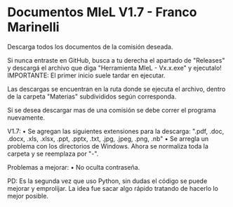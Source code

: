 # Documentos MIeL V1.7 - Franco Marinelli
Descarga todos los documentos de la comisión deseada.

Si nunca entraste en GitHub, busca a tu derecha el apartado de "Releases" y descargá el archivo que diga "Herramienta MIeL - Vx.x.exe" y ejecutalo!
IMPORTANTE: El primer inicio suele tardar en ejecutar.

Las descargas se encuentran en la ruta donde se ejecuta el archivo, dentro de la carpeta "Materias" subdivididos según corresponda.

Si se desea descargar mas de una comisión se debe correr el programa nuevamente.

V1.7:
• Se agregan las siguientes extensiones para la descarga: ".pdf, .doc, .docx, .xls, .xlsx, .ppt, .pptx, .txt, .jpg, .jpeg, .png, .nb"
• Se arregla un problema con los directorios de Windows. Ahora se normaliza toda la carpeta y se reemplaza por "-".

Problemas a mejorar:
• No oculta contraseña.

PD: Es la segunda vez que uso Python, sin dudas el código se puede mejorar y emprolijar. La idea fue sacar algo rápido tratando de hacerlo lo mejor posible.
